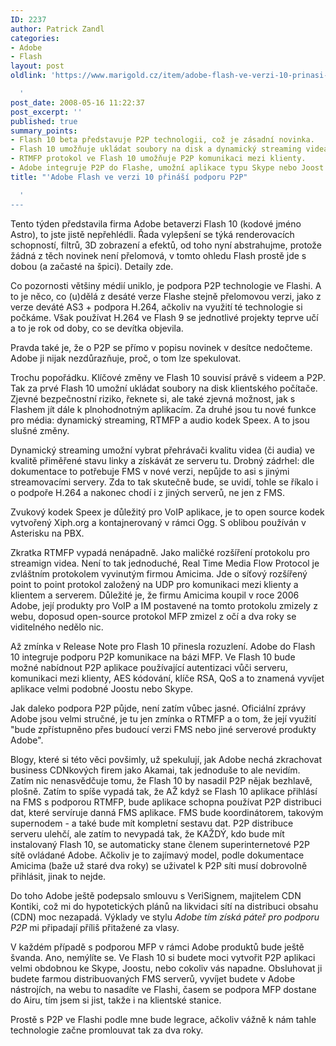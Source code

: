 ```yaml
---
ID: 2237
author: Patrick Zandl
categories:
- Adobe
- Flash
layout: post
oldlink: 'https://www.marigold.cz/item/adobe-flash-ve-verzi-10-prinasi-podporu-p2p

  '
post_date: 2008-05-16 11:22:37
post_excerpt: ''
published: true
summary_points:
- Flash 10 beta představuje P2P technologii, což je zásadní novinka.
- Flash 10 umožňuje ukládat soubory na disk a dynamický streaming videa.
- RTMFP protokol ve Flash 10 umožňuje P2P komunikaci mezi klienty.
- Adobe integruje P2P do Flashe, umožní aplikace typu Skype nebo Joost.
title: "'Adobe Flash ve verzi 10 přináší podporu P2P"

  '
---
```


Tento týden představila firma Adobe betaverzi Flash 10 (kodové jméno Astro), to jste jistě nepřehlédli. Řada vylepšení se týká renderovacích schopností, filtrů, 3D zobrazení a efektů, od toho nyní abstrahujme, protože žádná z těch novinek není přelomová, v tomto ohledu Flash prostě jde s dobou (a začasté na špici). Detaily zde</a>. 

Co pozornosti většiny médií uniklo, je podpora P2P technologie ve Flashi. A to je něco, co (u)dělá z desáté verze Flashe stejně přelomovou verzi, jako z verze deváté AS3 + podpora H.264, ačkoliv na využití té technologie si počkáme. Však používat H.264 ve Flash 9 se jednotlivé projekty teprve učí a to je rok od doby, co se devítka objevila. 

Pravda také je, že o P2P se přímo v popisu novinek v desítce nedočteme. Adobe ji nijak nezdůrazňuje, proč, o tom lze spekulovat. 

Trochu popořádku. Klíčové změny ve Flash 10 souvisí právě s videem a P2P. Tak za prvé Flash 10 umožní ukládat soubory na disk klientského počítače. Zjevné bezpečnostní riziko, řeknete si, ale také zjevná možnost, jak s Flashem jít dále k plnohodnotným aplikacím. Za druhé jsou tu nové funkce pro média:
dynamický streaming, RTMFP a audio kodek Speex. A to jsou slušné změny. 

Dynamický streaming umožní vybrat přehrávači kvalitu videa (či audia) ve kvalitě přiměřené stavu linky a získávát ze serveru tu. Drobný zádrhel: dle dokumentace to potřebuje FMS v nové verzi, nepůjde to asi s jinými streamovacími servery. Zda to tak skutečně bude, se uvidí, tohle se říkalo i o podpoře H.264 a nakonec chodí i z jiných serverů, ne jen z FMS. 

Zvukový kodek Speex je důležitý pro VoIP aplikace, je to open source kodek vytvořený Xiph.org a kontajnerovaný v rámci Ogg. S oblibou používán v Asterisku na PBX. 

Zkratka RTMFP vypadá nenápadně. Jako maličké rozšíření protokolu pro streamign videa. Není to tak jednoduché, Real Time Media Flow Protocol je zvláštním protokolem vyvinutým firmou Amicima. Jde o síťový rozšířený point to point protokol založený na UDP pro komunikaci mezi klienty a klientem a serverem. Důležité je, že firmu Amicima koupil v roce 2006 Adobe, její produkty pro VoIP a IM postavené na tomto protokolu zmizely z webu, doposud open-source protokol MFP zmizel z očí a dva roky se viditelného nedělo nic. 

Až zmínka v Release Note pro Flash 10 přinesla rozuzlení. Adobe do Flash 10 integruje podporu P2P komunikace na bázi MFP. Ve Flash 10 bude možné nabídnout P2P aplikace používající autentizaci vůči serveru, komunikaci mezi klienty, AES kódování, klíče RSA, QoS a to znamená vyvíjet aplikace velmi podobné Joostu nebo Skype.  

Jak daleko podpora P2P půjde, není zatím vůbec jasné. Oficiální zprávy Adobe jsou velmi stručné, je tu jen zmínka o RTMFP a o tom, že její využití "bude zpřístupněno přes budoucí verzi FMS nebo jiné serverové produkty Adobe". 

Blogy, které si této věci povšimly, už spekulují, jak Adobe nechá zkrachovat business CDNkových firem jako Akamai, tak jednoduše to ale nevidím. Zatím nic nenasvědčuje tomu, že Flash 10 by nasadil P2P nějak bezhlavě, plošně. Zatím to spíše vypadá tak, že AŽ když se Flash 10 aplikace přihlásí na FMS s podporou RTMFP, bude aplikace schopna používat P2P distribuci dat, které servíruje danná FMS aplikace. FMS bude koordinátorem, takovým supernodem - a také bude mít kompletní sestavu dat. P2P distribuce serveru ulehčí, ale zatím to nevypadá tak, že KAŽDÝ, kdo bude mít instalovaný Flash 10, se automaticky stane členem superinternetové P2P sítě ovládané Adobe. Ačkoliv je to zajímavý model, podle dokumentace Amicima (baže už staré dva roky) se uživatel k P2P síti musí dobrovolně přihlásit, jinak to nejde. 

Do toho Adobe ještě podepsalo smlouvu s VeriSignem, majitelem CDN Kontiki, což mi do hypotetických plánů na likvidaci sítí na distribuci obsahu (CDN) moc nezapadá. Výklady ve stylu <em>Adobe tím získá páteř pro podporu P2P</em> mi připadají příliš přitažené za vlasy. 

V každém případě s podporou MFP v rámci Adobe produktů bude ještě švanda. Ano, nemýlíte se. Ve Flash 10 si budete moci vytvořit P2P aplikaci velmi obdobnou ke Skype, Joostu, nebo cokoliv vás napadne. Obsluhovat ji budete farmou distribuovaných FMS serverů, vyvíjet budete v Adobe nástrojích, na webu to nasadíte ve Flashi, časem se podpora MFP dostane do Airu, tím jsem si jist, takže i na klientské stanice. 

Prostě s P2P ve Flashi podle mne bude legrace, ačkoliv vážně k nám tahle technologie začne promlouvat tak za dva roky.